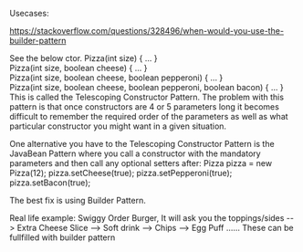 Usecases:

https://stackoverflow.com/questions/328496/when-would-you-use-the-builder-pattern

See the below ctor.
Pizza(int size) { ... }  
Pizza(int size, boolean cheese) { ... }  
Pizza(int size, boolean cheese, boolean pepperoni) { ... }  
Pizza(int size, boolean cheese, boolean pepperoni, boolean bacon) { ... }
This is called the Telescoping Constructor Pattern. The problem with this pattern is that once constructors are 4 or 5 parameters long it becomes difficult to remember the required order of the parameters as well as what particular constructor you might want in a given situation.

One alternative you have to the Telescoping Constructor Pattern is the JavaBean Pattern where you call a constructor with the mandatory parameters and then call any optional setters after:
Pizza pizza = new Pizza(12);
pizza.setCheese(true);
pizza.setPepperoni(true);
pizza.setBacon(true);

The best fix is using Builder Pattern.

Real life example:
Swiggy Order Burger,
It will ask you the toppings/sides
--> Extra Cheese Slice
--> Soft drink
--> Chips
--> Egg Puff
...... These can be fullfilled with builder pattern
